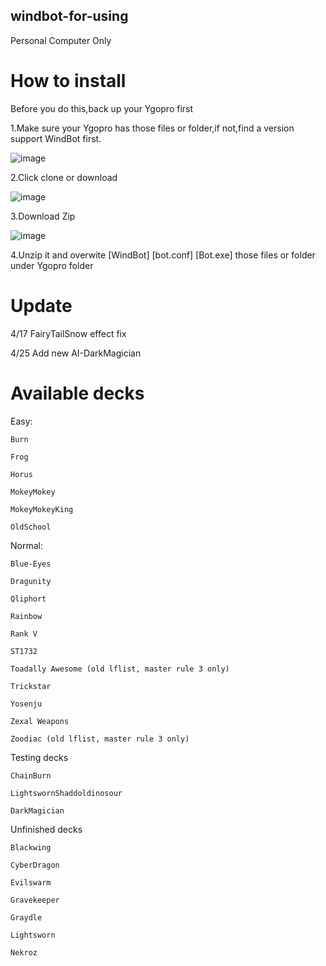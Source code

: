 ﻿## windbot-for-using

Personal Computer Only

# How to install
Before you do this,back up your Ygopro first

1.Make sure your Ygopro has those files or folder,if not,find a version support WindBot first.

![image](https://github.com/handsomekiwi/windbot-for-using/blob/master/ignore%20this/3333.PNG)

2.Click clone or download 

![image](https://github.com/handsomekiwi/windbot-for-using/blob/master/ignore%20this/1111.PNG)

3.Download Zip

![image](https://github.com/handsomekiwi/windbot-for-using/blob/master/ignore%20this/2222.PNG)

4.Unzip it and overwite [WindBot] [bot.conf] [Bot.exe] those files or folder  under Ygopro folder

# Update

4/17
FairyTailSnow effect fix

4/25
Add new AI-DarkMagician

# Available decks

Easy:

    Burn

    Frog

    Horus

    MokeyMokey

    MokeyMokeyKing

    OldSchool

Normal:

    Blue-Eyes

    Dragunity

    Qliphort

    Rainbow

    Rank V

    ST1732

    Toadally Awesome (old lflist, master rule 3 only)

    Trickstar

    Yosenju

    Zexal Weapons

    Zoodiac (old lflist, master rule 3 only)

Testing decks

    ChainBurn

    LightswornShaddoldinosour

    DarkMagician  

Unfinished decks

    Blackwing

    CyberDragon

    Evilswarm

    Gravekeeper

    Graydle

    Lightsworn

    Nekroz

    


